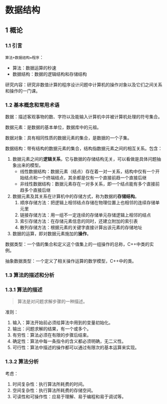 # 数据结构
## 1 概论
### 1.1 引言
`算法+数据结构=程序`：
* 算法：数据运算的秒速
* 数据结构：数据的逻辑结构和存储结构

研究内容：研究非数值计算的程序设计问题中计算机的操作对象以及它们之间关系和操作的一门课。

### 1.2 基本概念和常用术语

数据：描述客观事物的数、字符以及能输入计算机中并被计算机处理的符号集合。

数据元素：是数据的基本单位，数据库中的元祖。

数据对象：具有相同性质的数据元素的集合，是数据的一个子集。

数据结构：带有结构的数据元素的集合，结构指数据元素之间的相互关系。包含：
1. 数据元素之间的**逻辑关系**，它与数据的存储结构无关，可以看做是具体问题抽象出来的模型。
    * 线性数据结构：数据元素（结点）存在着一对一关系，结构中仅有一个开始结点和一个终端结点，其余都是仅有一个直接前趋一个直接后继
    * 非线性数据结构：数据元素存在一对多关系，即一个结点能有多个直接前趋多个直接后继
2. 数据元素及其关系在计算机中的存储方式，称为数据的**存储结构**。
    1. 顺序存储方法：把逻辑上相邻结点存储在物理位置上也相邻的连续存储单元里
    2. 链接存储方法：用一组不一定连续的存储单元存储逻辑上相邻的结点
    3. 索引存储方法：在存储元素信息的同时，还建立附加的索引表
    4. 散列存储方法：根据元素的关键字直接计算出该元素的存储地址
3. 数据的运算，即对数据元素施加的**操作**。

数据类型：一个值的集合和定义这个值集上的一组操作的总称，C++中类的实例。

抽象数据类型：一个定义了相关操作运算的数学模型，C++中的类。

### 1.3 算法的描述和分析
### 1.3.1 算法的描述
> 算法是对问题求解步骤的一种描述。

准则：
1. 输入：算法开始前必须给算法中用到的变量初始化。
2. 输出：问题求解的结果，有一个或多个。
3. 有穷性：算法必须在有限的步骤后结束。
4. 确定性：算法中每一条指令的含义都必须明确，无二义性。
5. 可行性：算法中描述的操作都可以通过有限次的基本运算来实现。

### 1.3.2 算法分析

考虑：
1. 时间复杂性：执行算法所耗费的时间。
2. 空间复杂性：执行算法所耗费的存储空间。
3. 可读性和可操作性：应易于理解、易于编程和易于调试等。





